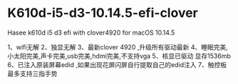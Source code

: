 # K610d-i5-d3-10.14.5-efi-clover
Hasee k610d i5 d3 efi with clover4920 for macOS 10.14.5

1、wifi无解
2、独显无解
3、最新clover 4920 ,升级所有驱动最新
4、睡眠完美,小太阳完美,声卡完美,usb完美,hdmi完美,不支持vga
5、核显已驱动 显存1536mb
6、已注入原装屏幕edid ,如果出现花屏闪屏自行提取自己的edid注入
7、触控板最多支持三指手势
